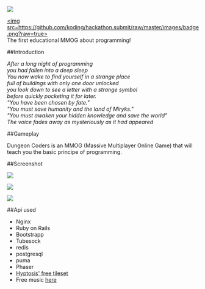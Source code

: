 <img src=http://i.imgur.com/a4Iqxuo.png></img>

<a href=https://koding.com/Hackathon><img src=https://github.com/koding/hackathon.submit/raw/master/images/badge.png?raw=true></img></a>  
The first educational MMOG about programming! 


##Introduction

*After a long night of programming*  
*you had fallen into a deep sleep*  
*You now wake to find yourself in a strange place*  
*full of buildings with only one door unlocked*  
*you look down to see a letter with a strange symbol*  
*before quickly pocketing it for later.*  
*"You have been chosen by fate."*  
*"You must save humanity and the land of Miryks."*  
*"You must awaken your hidden knowledge and save the world"*  
*The voice fades away as mysteriously as it had appeared*

##Gameplay

Dungeon Coders is an MMOG (Massive Multiplayer Online Game) that will teach you the basic principe of programming.


##Screenshot

<img src=http://i.imgur.com/vnrafCl.png></img>

<img src=http://i.imgur.com/ftK2olq.png></img>

<img src=http://i.imgur.com/GsmSBi1.png></img>


##Api used

* Nginx
* Ruby on Rails
* Bootstrapp
* Tubesock
* redis
* postgresql
* puma
* Phaser
* [Hyptosis' free tileset](http://opengameart.org/content/lots-of-free-2d-tiles-and-sprites-by-hyptosis)
* Free music [here](http://soundimage.org/fantasywonder/)
